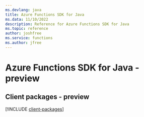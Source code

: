 ```yaml
---
ms.devlang: java
title: Azure Functions SDK for Java
ms.data: 11/10/2022
description: Reference for Azure Functions SDK for Java
ms.topic: reference
author: joshfree
ms.service: functions
ms.author: jfree
---
```

# Azure Functions SDK for Java - preview

## Client packages - preview
[!INCLUDE [client-packages](functions-client-index.md)]